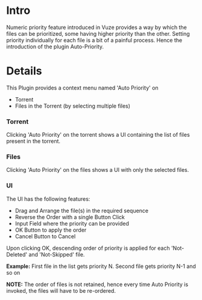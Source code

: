 # Intro #

Numeric priority feature introduced in Vuze provides a way by which the files can be prioritized, some having higher priority than the other. Setting priority individually for each file is a bit of a painful process. Hence the introduction of the plugin Auto-Priority.


# Details #

This Plugin provides a context menu named 'Auto Priority' on
  * Torrent
  * Files in the Torrent (by selecting multiple files)

### Torrent ###
Clicking 'Auto Priority' on the torrent shows a UI containing the list of files present in the torrent.

### Files ###
Clicking 'Auto Priority' on the files shows a UI with only the selected files.

### UI ###
The UI has the following features:
  * Drag and Arrange the file(s) in the required sequence
  * Reverse the Order with a single Button Click
  * Input Field where the priority can be provided
  * OK Button to apply the order
  * Cancel Button to Cancel

Upon clicking OK, descending order of priority is applied for each 'Not-Deleted' and 'Not-Skipped' file.

**Example:**
First file in the list gets priority N. Second file gets priority N-1 and so on


**NOTE:** The order of files is not retained, hence every time Auto Priority is invoked, the files will have to be re-ordered.